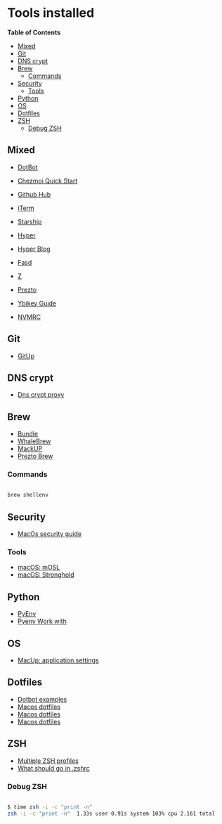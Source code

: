 # Tools installed

<!-- START doctoc generated TOC please keep comment here to allow auto update -->
<!-- DON'T EDIT THIS SECTION, INSTEAD RE-RUN doctoc TO UPDATE -->
**Table of Contents**

- [Mixed](#mixed)
- [Git](#git)
- [DNS crypt](#dns-crypt)
- [Brew](#brew)
  - [Commands](#commands)
- [Security](#security)
  - [Tools](#tools)
- [Python](#python)
- [OS](#os)
- [Dotfiles](#dotfiles)
- [ZSH](#zsh)
  - [Debug ZSH](#debug-zsh)

<!-- END doctoc generated TOC please keep comment here to allow auto update -->

## Mixed

- [DotBot](https://github.com/anishathalye/dotbot/wiki)
- [Chezmoi Quick Start](https://www.chezmoi.io/docs/quick-start/)

- [Github Hub](https://hub.github.com/)

- [iTerm](https://sourabhbajaj.com/mac-setup/iTerm/)
- [Starship](https://starship.rs/)
- [Hyper](https://github.com/vercel/hyper)
- [Hyper Blog](https://www.robertcooper.me/elegant-development-experience-with-zsh-and-hyper-terminal)

- [Fasd](https://github.com/clvv/fasd)
- [Z](https://github.com/rupa/z)

- [Prezto](https://github.com/sorin-ionescu/prezto)

- [Ybikey Guide](https://github.com/drduh/YubiKey-Guide)
- [NVMRC](https://github.com/nvm-sh/nvm#nvmrc)

## Git

- [GitUp](https://github.com/git-up/GitUp)

## DNS crypt

- [Dns crypt proxy](https://github.com/drduh/config/blob/master/dnscrypt-proxy.toml)

## Brew

- [Bundle](https://github.com/Homebrew/homebrew-bundle)
- [WhaleBrew](https://github.com/whalebrew/whalebrew)
- [MackUP](https://github.com/lra/mackup)
- [Prezto Brew](https://github.com/sorin-ionescu/prezto/tree/master/modules/homebrew)

### Commands

```bash

brew shellenv

```

## Security

- [MacOs security guide](https://github.com/drduh/macOS-Security-and-Privacy-Guide)

### Tools

- [macOS: mOSL](https://github.com/0xmachos/mOSL)
- [macOS: Stronghold](https://github.com/alichtman/stronghold)

## Python

- [PyEnv](https://realpython.com/intro-to-pyenv)
- [Pyenv Work with](https://anil.io/blog/python/pyenv/using-pyenv-to-install-multiple-python-versions-tox/)

## OS

- [MacUp: application settings](https://github.com/lra/mackup)

## Dotfiles

- [Dotbot examples](https://github.com/anishathalye/dotbot/wiki/Users)
- [Macos dotfiles](https://github.com/mathiasbynens/dotfiles/blob/main/.macos)
- [Macos dotfiles](https://github.com/BarryMode/macos-prime/blob/master/dotfiles/.macos)
- [Macos dotfiles](https://github.com/powerline/fonts)

## ZSH

- [Multiple ZSH profiles](https://www.donielsmith.com/blog/2020-04-12-multiple-zsh-config-in-iterm)
- [What should go in .zshrc](https://unix.stackexchange.com/questions/71253/what-should-shouldnt-go-in-zshenv-zshrc-zlogin-zprofile-zlogout)

### Debug ZSH

```sh

$ time zsh -i -c "print -n"
zsh -i -c "print -n"  1.33s user 0.91s system 103% cpu 2.161 total

```
